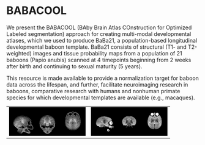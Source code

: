 # BABACOOL

We present the BABACOOL (BAby Brain Atlas COnstruction for Optimized Labeled segmentation) approach for creating multi-modal developmental atlases, which we used to produce BaBa21, a population-based longitudinal developmental baboon template. BaBa21 consists of structural (T1- and T2-weighted) images and tissue probability maps from a population of 21 baboons (Papio anubis) scanned at 4 timepoints beginning from 2 weeks after birth and continuing to sexual maturity (5 years). 

This resource is made available to provide a normalization target for baboon data across the lifespan, and further, facilitate neuroimaging research in baboons, comparative research with humans and nonhuman primate species for which developmental templates are available (e.g., macaques). 

<table>
<tr>
<td align="center">
<img src="https://github.com/arnaudletroter/BABACOOL/blob/main/animations/T1w_snap.gif" width="200" height="75" />
</td>
<td align="center">
<img src="https://github.com/arnaudletroter/BABACOOL/blob/main/animations/T2w_snap.gif" width="200" height="75" />
</td>
</tr>
</table>

